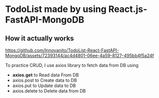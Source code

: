 # TodoList made by using React.js-FastAPI-MongoDB


## How it actually works
https://github.com/Innovanito/TodoList-React-FastAPI-MongoDB/assets/72393144/ac4d4801-06ee-4a59-8127-495bb4f5a24f

To practice CRUD, I use axios library to fetch data from DB using 
- **axios.get** to Read data From DB
- axios.post to Create data to DB
- axios.put to Update data to DB
- axios.delete to Delete data from DB


